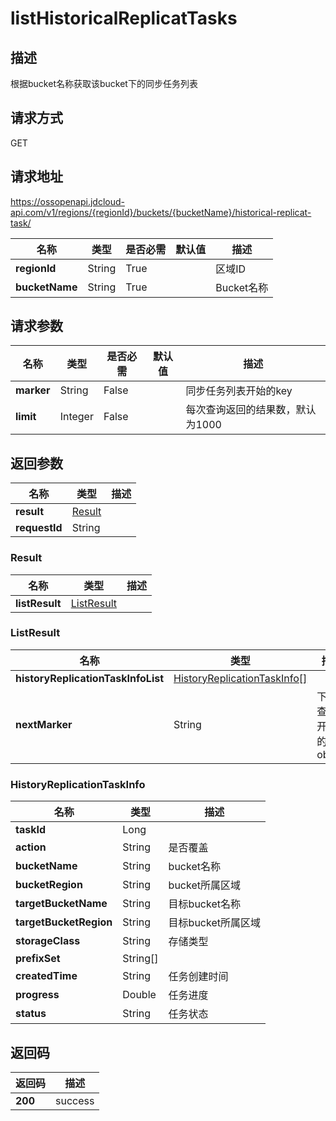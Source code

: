 # listHistoricalReplicatTasks


## 描述
根据bucket名称获取该bucket下的同步任务列表

## 请求方式
GET

## 请求地址
https://ossopenapi.jdcloud-api.com/v1/regions/{regionId}/buckets/{bucketName}/historical-replicat-task/

|名称|类型|是否必需|默认值|描述|
|---|---|---|---|---|
|**regionId**|String|True| |区域ID|
|**bucketName**|String|True| |Bucket名称|

## 请求参数
|名称|类型|是否必需|默认值|描述|
|---|---|---|---|---|
|**marker**|String|False| |同步任务列表开始的key|
|**limit**|Integer|False| |每次查询返回的结果数，默认为1000|


## 返回参数
|名称|类型|描述|
|---|---|---|
|**result**|[Result](listhistoricalreplicattasks#result)| |
|**requestId**|String| |

### <div id="result">Result</div>
|名称|类型|描述|
|---|---|---|
|**listResult**|[ListResult](listhistoricalreplicattasks#listresult)| |
### <div id="listresult">ListResult</div>
|名称|类型|描述|
|---|---|---|
|**historyReplicationTaskInfoList**|[HistoryReplicationTaskInfo[]](listhistoricalreplicattasks#historyreplicationtaskinfo)| |
|**nextMarker**|String|下次查询开始的object|
### <div id="historyreplicationtaskinfo">HistoryReplicationTaskInfo</div>
|名称|类型|描述|
|---|---|---|
|**taskId**|Long| |
|**action**|String|是否覆盖|
|**bucketName**|String|bucket名称|
|**bucketRegion**|String|bucket所属区域|
|**targetBucketName**|String|目标bucket名称|
|**targetBucketRegion**|String|目标bucket所属区域|
|**storageClass**|String|存储类型|
|**prefixSet**|String[]| |
|**createdTime**|String|任务创建时间|
|**progress**|Double|任务进度|
|**status**|String|任务状态|

## 返回码
|返回码|描述|
|---|---|
|**200**|success|
